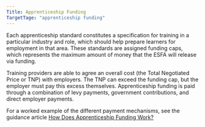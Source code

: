 ```yaml
---
Title: Apprenticeship Funding
TargetTage: "apprenticeship funding"
---
```


Each apprenticeship standard constitutes a specification for training in a particular industry and role, which should help prepare learners for employment in that area. These standards are assigned funding caps, which represents the maximum amount of money that the ESFA will release via funding.

Training providers are able to agree an overall cost (the Total Negotiated Price or TNP) with employers. The TNP can exceed the funding cap, but the employer must pay this excess themselves. Apprenticeship funding is paid through a combination of levy payments, government contributions, and direct employer payments.

For a worked example of the different payment mechanisms, see the guidance article [How Does Apprenticeship Funding Work?](/posts/how-does-apprenticeship-funding-work/)
